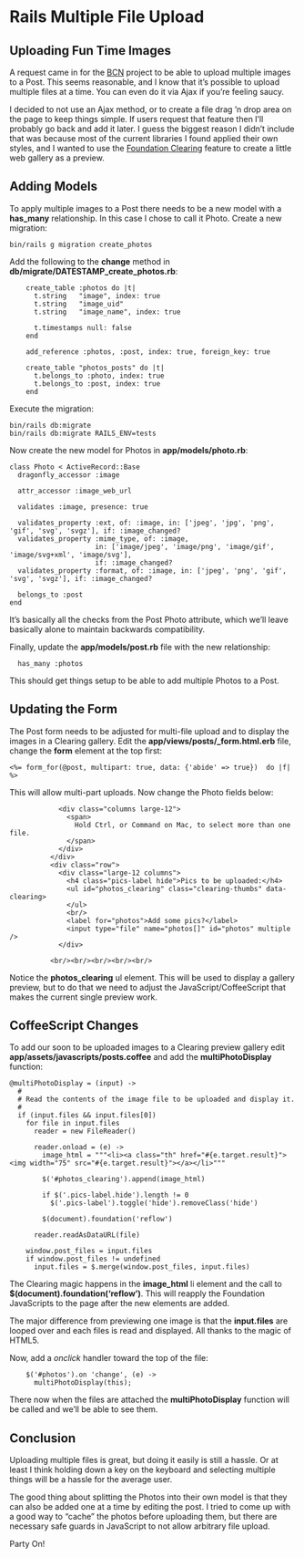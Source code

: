 # Rails Multiple File Upload

## Uploading Fun Time Images

A request came in for the [BCN](https://github.com/asommer70/bcn) project to be able to upload multiple images to a Post.  This seems reasonable, and I know that it’s possible to upload multiple files at a time.  You can even do it via Ajax if you’re feeling saucy.

I decided to not use an Ajax method, or to create a file drag ’n drop area on the page to keep things simple.  If users request that feature then I’ll probably go back and add it later.  I guess the biggest reason I didn’t include that was because most of the current libraries I found applied their own styles, and I wanted to use the [Foundation Clearing](http://foundation.zurb.com/sites/docs/v/5.5.3/components/clearing.html) feature to create a little web gallery as a preview.

## Adding Models

To apply multiple images to a Post there needs to be a new model with a **has_many** relationship.  In this case I chose to call it Photo.  Create a new migration:

```
bin/rails g migration create_photos
```

Add the following to the **change** method in **db/migrate/DATESTAMP_create_photos.rb**:

```
    create_table :photos do |t|
      t.string   "image", index: true
      t.string   "image_uid"
      t.string   "image_name", index: true

      t.timestamps null: false
    end

    add_reference :photos, :post, index: true, foreign_key: true

    create_table "photos_posts" do |t|
      t.belongs_to :photo, index: true
      t.belongs_to :post, index: true
    end
```

Execute the migration:

```
bin/rails db:migrate
bin/rails db:migrate RAILS_ENV=tests
```

Now create the new model for Photos in **app/models/photo.rb**:

```
class Photo < ActiveRecord::Base
  dragonfly_accessor :image

  attr_accessor :image_web_url

  validates :image, presence: true

  validates_property :ext, of: :image, in: ['jpeg', 'jpg', 'png', 'gif', 'svg', 'svgz'], if: :image_changed?
  validates_property :mime_type, of: :image,
                     in: ['image/jpeg', 'image/png', 'image/gif', 'image/svg+xml', 'image/svg'],
                     if: :image_changed?
  validates_property :format, of: :image, in: ['jpeg', 'png', 'gif', 'svg', 'svgz'], if: :image_changed?

  belongs_to :post
end
```

It’s basically all the checks from the Post Photo attribute, which we’ll leave basically alone to maintain backwards compatibility.

Finally, update the **app/models/post.rb** file with the new relationship:

```
  has_many :photos
```

This should get things setup to be able to add multiple Photos to a Post.

## Updating the Form

The Post form needs to be adjusted for multi-file upload and to display the images in a Clearing gallery.  Edit the **app/views/posts/_form.html.erb** file, change the **form** element at the top first:

```
<%= form_for(@post, multipart: true, data: {'abide' => true})  do |f| %>
```

This will allow multi-part uploads.  Now change the Photo fields below:

```
            <div class="columns large-12">
              <span>
                Hold Ctrl, or Command on Mac, to select more than one file.
              </span>
            </div>
          </div>
          <div class="row">
            <div class="large-12 columns">
              <h4 class="pics-label hide">Pics to be uploaded:</h4>
              <ul id="photos_clearing" class="clearing-thumbs" data-clearing>
              </ul>
              <br/>
              <label for="photos">Add some pics?</label>
              <input type="file" name="photos[]" id="photos" multiple />
            </div>

          <br/><br/><br/><br/><br/>
```

Notice the **photos_clearing** ul element.  This will be used to display a gallery preview, but to do that we need to adjust the JavaScript/CoffeeScript that makes the current single preview work.

## CoffeeScript Changes

To add our soon to be uploaded images to a Clearing preview gallery edit **app/assets/javascripts/posts.coffee** and add the **multiPhotoDisplay** function:

```
@multiPhotoDisplay = (input) ->
  #
  # Read the contents of the image file to be uploaded and display it.
  #
  if (input.files && input.files[0])
    for file in input.files
      reader = new FileReader()

      reader.onload = (e) ->
        image_html = """<li><a class="th" href="#{e.target.result}"><img width="75" src="#{e.target.result}"></a></li>"""

        $('#photos_clearing').append(image_html)

        if $('.pics-label.hide').length != 0
          $('.pics-label').toggle('hide').removeClass('hide')

        $(document).foundation('reflow')

      reader.readAsDataURL(file)

    window.post_files = input.files
    if window.post_files != undefined
      input.files = $.merge(window.post_files, input.files)
```

The Clearing magic happens in the **image_html** li element and the call to **$(document).foundation(‘reflow’)**.   This will reapply the Foundation JavaScripts to the page after the new elements are added.

The major difference from previewing one image is that the **input.files** are looped over and each files is read and displayed.  All thanks to the magic of HTML5.

Now, add a *onclick* handler toward the top of the file:

```
    $('#photos').on 'change', (e) ->
      multiPhotoDisplay(this);
```

There now when the files are attached the **multiPhotoDisplay** function will be called and we’ll be able to see them.

## Conclusion

Uploading multiple files is great, but doing it easily is still a hassle.  Or at least I think holding down a key on the keyboard and selecting multiple things will be a hassle for the average user.

The good thing about splitting the Photos into their own model is that they can also be added one at a time by editing the post.  I tried to come up with a good way to “cache” the photos before uploading them, but there are necessary safe guards in JavaScript to not allow arbitrary file upload.

Party On!